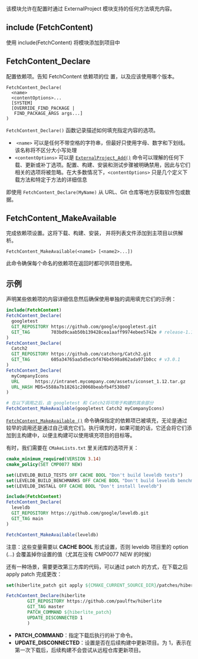 
该模块允许在配置时通过 ExternalProject 模块支持的任何方法填充内容。

## include (FetchContent) 
使用 include(FetchContent) 将模块添加到项目中
## FetchContent_Declare
配置依赖项。告知 FetchContent 依赖项的位 置，以及应该使用哪个版本。

```
FetchContent_Declare(
  <name>
  <contentOptions>...
  [SYSTEM]
  [OVERRIDE_FIND_PACKAGE |
   FIND_PACKAGE_ARGS args...]
)
```
`FetchContent_Declare()` 函数记录描述如何填充指定内容的选项。
+  `<name>` 可以是任何不带空格的字符串，但最好只使用字母、数字和下划线。该名称将不区分大小写处理
+ `<contentOptions>` 可以是 [`ExternalProject_Add()`](https://cmake-doc.readthedocs.io/zh-cn/latest/module/ExternalProject.html#command:externalproject_add "externalproject_add") 命令可以理解的任何下载、更新或补丁选项。配置、构建、安装和测试步骤被明确禁用，因此与它们相关的选项将被忽略。在大多数情况下，`<contentOptions>` 只是几个定义下载方法和特定于方法的详细信息

即使用 `FetchContent_Declare(MyName)` 从 URL、Git 仓库等地方获取软件包或数据。
## FetchContent_MakeAvailable
完成依赖项设置。这将下载、构建、安装， 并将列表文件添加到主项目以供解析。

```
FetchContent_MakeAvailable(<name1> [<name2>...])
```
此命令确保每个命名的依赖项在返回时都可供项目使用。

## 示例
声明某些依赖项的内容详细信息然后确保使用单独的调用填充它们的示例：
```cmake
include(FetchContent)
FetchContent_Declare(
  googletest
  GIT_REPOSITORY https://github.com/google/googletest.git
  GIT_TAG        703bd9caab50b139428cea1aaff9974ebee5742e # release-1.10.0
)
FetchContent_Declare(
  Catch2
  GIT_REPOSITORY https://github.com/catchorg/Catch2.git
  GIT_TAG        605a34765aa5d5ecbf476b4598a862ada971b0cc # v3.0.1
)
FetchContent_Declare(
  myCompanyIcons
  URL      https://intranet.mycompany.com/assets/iconset_1.12.tar.gz
  URL_HASH MD5=5588a7b18261c20068beabfb4f530b87
)

# 在以下调用之后，由 googletest 和 Catch2将可用于构建的其余部分
FetchContent_MakeAvailable(googletest Catch2 myCompanyIcons)
```
[`FetchContent_MakeAvailable ()`]( https://cmake-doc.readthedocs.io/zh-cn/latest/module/FetchContent.html#command:fetchcontent_makeavailable "fetchcontent_makeavailable") 命令确保指定的依赖项已被填充，无论是通过较早的调用还是通过自己填充它们。执行填充时，如果可能的话，它还会将它们添加到主构建中，以便主构建可以使用填充项目的目标等。

有时，我们需要在 `CMakeLists.txt` 里关闭库的选项开关：
```cmake
cmake_minimum_required(VERSION 3.14)
cmake_policy(SET CMP0077 NEW)

set(LEVELDB_BUILD_TESTS OFF CACHE BOOL "Don't build leveldb tests")  
set(LEVELDB_BUILD_BENCHMARKS OFF CACHE BOOL "Don't build leveldb benchmarks")  
set(LEVELDB_INSTALL OFF CACHE BOOL "Don't install leveldb")

include(FetchContent)
FetchContent_Declare(
  leveldb
  GIT_REPOSITORY https://github.com/google/leveldb.git
  GIT_TAG main
)

FetchContent_MakeAvailable(leveldb)
```
注意：这些变量需要以 **CACHE BOOL** 形式设置，否则 leveldb 项目里的 option (...) 会覆盖掉你设置的值（尤其在没有 CMP0077 NEW 的时候）

还有一种场景，需要更改第三方库的代码，可以通过 patch 的方式，在下载之后 apply patch 完成更改：
```cmake
set(hiberlite_patch git apply ${CMAKE_CURRENT_SOURCE_DIR}/patches/hiberlite.patch)

FetchContent_Declare(hiberlite
        GIT_REPOSITORY https://github.com/paulftw/hiberlite
        GIT_TAG master
        PATCH_COMMAND ${hiberlite_patch}
        UPDATE_DISCONNECTED 1
        )
```
- **PATCH_COMMAND**：指定下载后执行的补丁命令。
- **UPDATE_DISCONNECTED**：设置是否在后续构建中更新项目。为 1，表示在第一次下载后，后续构建不会尝试从远程仓库更新项目。